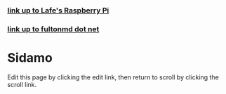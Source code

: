 ### [link up to Lafe's Raspberry Pi](../../)

### [link up to fultonmd dot net](../)

# Sidamo

Edit this page by clicking the edit link, then return to scroll by clicking the scroll link.


